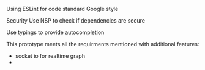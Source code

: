 Using ESLint for code standard Google style


Security
Use NSP to check if dependencies are secure

Use typings to provide autocompletion


This prototype meets all the requirments mentioned with additional features:
 - socket io for realtime graph
 - 